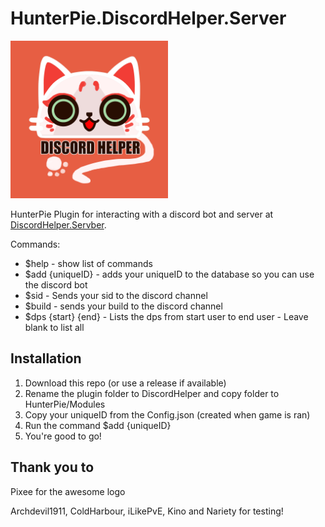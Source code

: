 # HunterPie.DiscordHelper.Server

<img src="plugin/icon.png" width=50%>

HunterPie Plugin for interacting with a discord bot and server at [DiscordHelper.Servber](https://github.com/callumc34/HunterPie.DiscordHelper.Server).

Commands:

- $help - show list of commands
- $add {uniqueID} - adds your uniqueID to the database so you can use the discord bot
- $sid - Sends your sid to the discord channel
- $build - sends your build to the discord channel
- $dps {start} {end} - Lists the dps from start user to end user - Leave blank to list all

## Installation
1. Download this repo (or use a release if available)
2. Rename the plugin folder to DiscordHelper and copy folder to HunterPie/Modules
3. Copy your uniqueID from the Config.json (created when game is ran)
4. Run the command $add {uniqueID}
5. You're good to go!

## Thank you to

Pixee for the awesome logo

Archdevil1911, ColdHarbour, iLikePvE, Kino and Nariety for testing!
